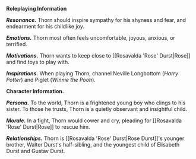 
**Roleplaying Information** 

***Resonance.*** Thorn should inspire sympathy for his shyness and fear, and endearment for his childlike joy.

***Emotions.*** Thorn most often feels uncomfortable, joyous, anxious, or terrified.

***Motivations.*** Thorn wants to keep close to [[Rosavalda 'Rose' Durst|Rose]] and find toys to play with.

***Inspirations.*** When playing Thorn, channel Neville Longbottom (*Harry Potter*) and Piglet (*Winnie the Pooh*).

**Character Information.** 

***Persona.*** To the world, Thorn is a frightened young boy who clings to his sister. To those he trusts, Thorn is  a quietly observant and insightful child.

***Morale.*** In a fight, Thorn would cower and cry, pleading for [[Rosavalda 'Rose' Durst|Rose]] to rescue him.

***Relationships.*** Thorn is [[Rosavalda 'Rose' Durst|Rose Durst]]'s younger brother, Walter Durst's half-sibling, and the youngest child of Elisabeth Durst and Gustav Durst.
